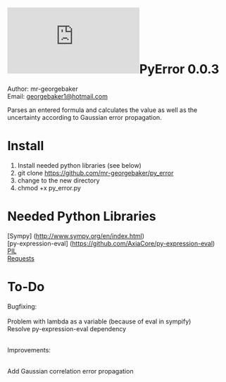 ![icon](http://georgebaker.lima-city.de/lib/exe/fetch.php?media=icon.ico)PyError 0.0.3
==============

Author: mr-georgebaker<br>
Email: georgebaker1@hotmail.com

Parses an entered formula and calculates the value as well as the uncertainty according to Gaussian error propagation.

Install
=======
1) Install needed python libraries (see below)<br>
2) git clone https://github.com/mr-georgebaker/py_error <br>
3) change to the new directory <br>
4) chmod +x py_error.py

Needed Python Libraries
=======================

[Sympy] (http://www.sympy.org/en/index.html) <br>
[py-expression-eval] (https://github.com/AxiaCore/py-expression-eval) <br>
[PIL](https://pypi.python.org/pypi/Pillow/2.2.1) <br>
[Requests](https://pypi.python.org/pypi/Pillow/2.2.1)

To-Do
======

Bugfixing:<br><br>
Problem with lambda as a variable (because of eval in sympify) <br>
Resolve py-expression-eval dependency<br><br>

Improvements:<br><br>

Add Gaussian correlation error propagation <br>


